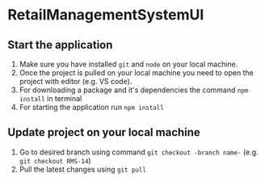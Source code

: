 # RetailManagementSystemUI
## Start the application
1. Make sure you have installed `git` and `node` on your local machine.
2. Once the project is pulled on your local machine you need to open the project with editor (e.g. VS code).
3. For downloading a package and it's dependencies the command `npm install` in terminal
4. For starting the application run `npm install`

## Update project on your local machine
1. Go to desired branch using command `git checkout -branch name-` (e.g. `git checkout RMS-14`)
2. Pull the latest changes using `git pull`
